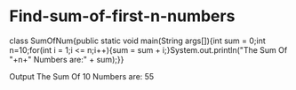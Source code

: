 # Find-sum-of-first-n-numbers
class SumOfNum{public static void main(String args[]){int sum = 0;int n=10;for(int i = 1;i <= n;i++){sum = sum + i;}System.out.println("The Sum Of "+n+" Numbers are:" + sum);}}

Output 
The Sum Of 10 Numbers are: 55
